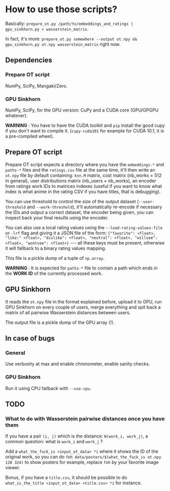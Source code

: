# How to use those scripts?

Basically: `prepare_ot.py /path/to/embeddings_and_ratings | gpu_sinkhorn.py > wasserstein_matrix`.

In fact, it's more: `prepare_ot.py somewhere --output ot.npy && gpu_sinkhorn.py ot.npy wasserstein_matrix` right now.

## Dependencies

### Prepare OT script

NumPy, SciPy, Mangaki/Zero.

### GPU Sinkhorn

NumPy, SciPy, for the GPU version: CuPy and a CUDA core (GPU/GPGPU whatever).

**WARNING** : You have to have the CUDA toolkit and `pip` install the good cupy if you don't want to compile it. (`cupy-cuda101` for example for CUDA 10.1, it is a pre-compiled wheel).

## Prepare OT script

Prepare OT script expects a directory where you have the `embeddings-*` and `paths-*` files and the `ratings.csv` file at the same time, it'll then write an `ot.npy` file by default containing: `knn.M` matrix, cost matrix (nb_works × 512 in general), user distributions matrix (nb_users × nb_works), an encoder from ratings work IDs to matrices indexes (useful if you want to know what index is what anime in the rating CSV if you have titles, that is debugging).

You can use threshold to control the size of the output dataset (`--user-threshold` and `--work-threshold`), it'll automatically re-encode if necessary the IDs and output a correct dataset, the encoder being given, you can inspect back your final results using the encoder.

You can also use a local rating values using the `--load-rating-values-file` or `-lrf` flag and giving it a JSON file of the form: `{"favorite": <float>, "like:" <float>, "dislike": <float>, "neutral": <float>, "willsee": <float>, "wontsee": <float>}` --- all these keys must be present, otherwise it will fallback to a binary rating values mapping.

This file is a pickle dump of a tuple of `np.array`.

**WARNING** : It is expected for `paths-*` file to contain a path which ends in the **WORK ID** of the currently processed work.

## GPU Sinkhorn

It reads the `ot.npy` file in the format explained before, upload it to GPU, run GPU Sinkhorn on every couple of users, merge everything and spit back a matrix of all pairwise Wasserstein distances between users.

The output file is a pickle dump of the GPU array (!).

## In case of bugs

### General

Use verbosity at max and enable chronometer, enable sanity checks.

### GPU Sinkhorn

Run it using CPU fallback with `--use-cpu`.

## TODO

### What to do with Wasserstein pairwise distances once you have them

If you have a pair `(i, j)` which is the distance: `W(work_i, work_j)`, a common question: what is `work_i` and `work_j` ?

Add a `what_the_fuck_is <input_ot_data> *i` where it shows the ID of the original work, so you can do `feh data/posters/$(what_the_fuck_is ot.npy 128 324)` to show posters for example, replace `feh` by your favorite image viewer.

Bonus, if you have a `title.csv`, it should be possible to do `what_is_the_title <input_ot_data> <title.csv> *i` for instance.
